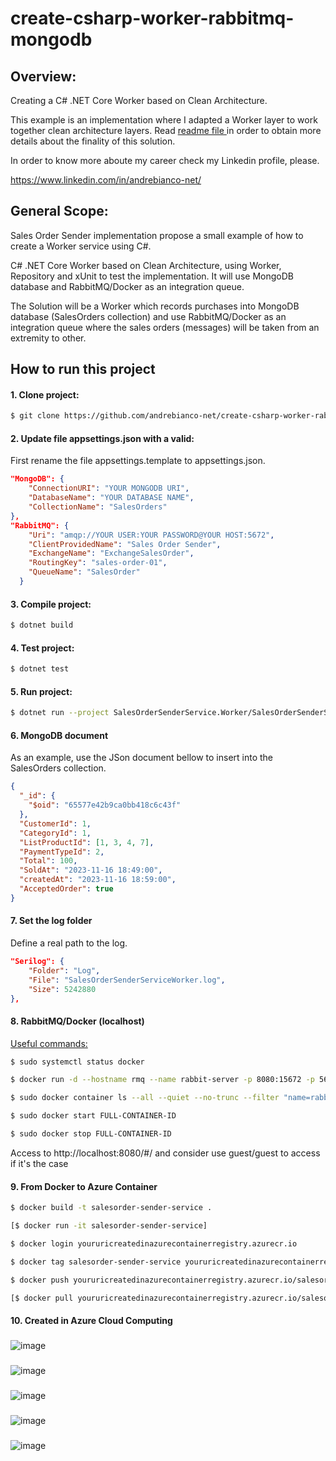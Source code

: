 # create-csharp-worker-rabbitmq-mongodb

## Overview:
Creating a C# .NET Core Worker based on Clean Architecture.

This example is an implementation where I adapted a Worker layer to work together clean architecture layers. Read [readme file ](https://github.com/andrebianco-net/andrebianco-net#readme) in order to obtain more details about the finality of this solution.

In order to know more aboute my career check my Linkedin profile, please.

https://www.linkedin.com/in/andrebianco-net/

## General Scope:

Sales Order Sender implementation propose a small example of how to create a Worker service using C#.

C# .NET Core Worker based on Clean Architecture, using Worker, Repository and xUnit to test the implementation. It will use MongoDB database and RabbitMQ/Docker as an integration queue.  

The Solution will be a Worker which records purchases into MongoDB database (SalesOrders collection) and use RabbitMQ/Docker as an integration queue where the sales orders (messages) will be taken from an extremity to other.

## How to run this project

#### 1. Clone project:

```bash
$ git clone https://github.com/andrebianco-net/create-csharp-worker-rabbitmq-mongodb.git
```

#### 2. Update file appsettings.json with a valid:

First rename the file appsettings.template to appsettings.json.

```json
"MongoDB": {
    "ConnectionURI": "YOUR MONGODB URI",
    "DatabaseName": "YOUR DATABASE NAME",
    "CollectionName": "SalesOrders"
},
"RabbitMQ": {
    "Uri": "amqp://YOUR USER:YOUR PASSWORD@YOUR HOST:5672",
    "ClientProvidedName": "Sales Order Sender",
    "ExchangeName": "ExchangeSalesOrder",
    "RoutingKey": "sales-order-01",
    "QueueName": "SalesOrder"
  }
```

#### 3. Compile project:

```bash
$ dotnet build
```

#### 4. Test project:

```bash
$ dotnet test
```

#### 5. Run project:

```bash
$ dotnet run --project SalesOrderSenderService.Worker/SalesOrderSenderService.Worker.csproj
```

#### 6. MongoDB document

As an example, use the JSon document bellow to insert into the SalesOrders collection.

```json
{
  "_id": {
    "$oid": "65577e42b9ca0bb418c6c43f"
  },
  "CustomerId": 1,
  "CategoryId": 1,
  "ListProductId": [1, 3, 4, 7],
  "PaymentTypeId": 2,
  "Total": 100,
  "SoldAt": "2023-11-16 18:49:00",
  "createdAt": "2023-11-16 18:59:00",
  "AcceptedOrder": true
}
```

#### 7. Set the log folder

Define a real path to the log.

```json
"Serilog": {
    "Folder": "Log",
    "File": "SalesOrderSenderServiceWorker.log",
    "Size": 5242880
},
```

#### 8. RabbitMQ/Docker (localhost)

<ins>Useful commands:</ins>

```bash
$ sudo systemctl status docker
```

```bash
$ docker run -d --hostname rmq --name rabbit-server -p 8080:15672 -p 5672:5672 rabbitmq:3-management
```

```bash
$ sudo docker container ls --all --quiet --no-trunc --filter "name=rabbit-server"
```

```bash
$ sudo docker start FULL-CONTAINER-ID
```

```bash
$ sudo docker stop FULL-CONTAINER-ID
```

Access to http://localhost:8080/#/ and consider use guest/guest to access if it's the case

#### 9. From Docker to Azure Container

```bash
$ docker build -t salesorder-sender-service .
```

```bash
[$ docker run -it salesorder-sender-service]
```

```bash
$ docker login youruricreatedinazurecontainerregistry.azurecr.io
```

```bash
$ docker tag salesorder-sender-service youruricreatedinazurecontainerregistry.azurecr.io/salesorder-sender-service
```

```bash
$ docker push youruricreatedinazurecontainerregistry.azurecr.io/salesorder-sender-service
```

```bash
[$ docker pull youruricreatedinazurecontainerregistry.azurecr.io/salesorder-sender-service]
```

#### 10. Created in Azure Cloud Computing

###
![image](https://github.com/andrebianco-net/create-csharp-worker-rabbitmq-mongodb/assets/453193/e8b37bae-d0f9-466e-a6d9-a120c5e976df)

###
![image](https://github.com/andrebianco-net/create-csharp-worker-rabbitmq-mongodb/assets/453193/1a3bf638-af39-42fc-bb43-59e1bfc1e3f5)

###
![image](https://github.com/andrebianco-net/create-csharp-worker-rabbitmq-mongodb/assets/453193/db69f6c7-e867-4e26-9bfc-a9d5e6406b0b)

###
![image](https://github.com/andrebianco-net/create-csharp-worker-rabbitmq-mongodb/assets/453193/b965fae7-422f-40c7-ab0d-2070f2922fb9)

###
![image](https://github.com/andrebianco-net/create-csharp-worker-rabbitmq-mongodb/assets/453193/b824813c-9b2c-4ded-9e17-369ca77e26e0)

